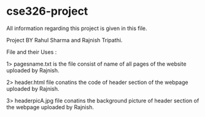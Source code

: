# cse326-project

All information regarding this project is given in this file.

Project BY Rahul Sharma and Rajnish Tripathi.


File and their Uses :

1> pagesname.txt is the file consist of name of all pages of the website uploaded by Rajnish.

2> header.html file conatins the code of header section of the webpage uploaded by Rajnish.

3> headerpicA.jpg file conatins the background picture of header section of the webpage uploaded by Rajnish.
